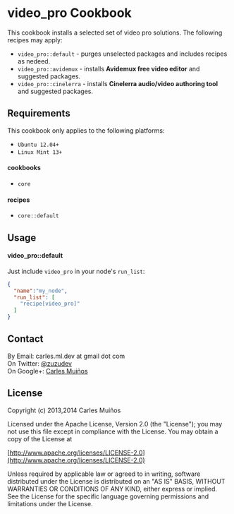 # video_pro Cookbook

This cookbook installs a selected set of video pro solutions.
The following recipes may apply:

- `video_pro::default`   - purges unselected packages and includes recipes as nedeed.
- `video_pro::avidemux`  - installs __Avidemux free video editor__ and suggested packages.
- `video_pro::cinelerra` - installs __Cinelerra audio/video authoring tool__ and suggested packages.


## Requirements

This cookbook only applies to the following platforms:  
- `Ubuntu 12.04+`
- `Linux Mint 13+`

#### cookbooks
- `core`

#### recipes
- `core::default`


## Usage

#### video_pro::default
Just include `video_pro` in your node's `run_list`:

```json
{
  "name":"my_node",
  "run_list": [
    "recipe[video_pro]"
  ]
}
```


## Contact

By Email:   carles.ml.dev at gmail dot com  
On Twitter: [@zuzudev](https://twitter.com/zuzudev)  
On Google+: [Carles Muiños](https://plus.google.com/109480759201585988691)


## License

Copyright (c) 2013,2014 Carles Muiños

Licensed under the Apache License, Version 2.0 (the "License");
you may not use this file except in compliance with the License.
You may obtain a copy of the License at

[http://www.apache.org/licenses/LICENSE-2.0](http://www.apache.org/licenses/LICENSE-2.0)

Unless required by applicable law or agreed to in writing, software
distributed under the License is distributed on an "AS IS" BASIS,
WITHOUT WARRANTIES OR CONDITIONS OF ANY KIND, either express or implied.
See the License for the specific language governing permissions and
limitations under the License.

